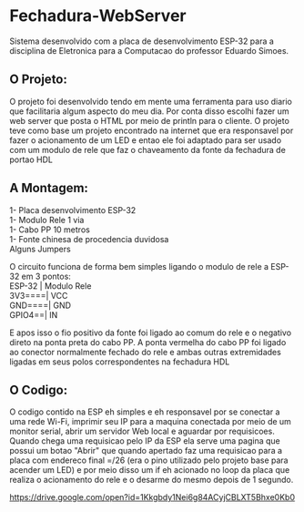 # Fechadura-WebServer
Sistema desenvolvido com a placa de desenvolvimento ESP-32 para a disciplina de Eletronica para a Computacao do professor Eduardo Simoes.

## O Projeto:

O projeto foi desenvolvido tendo em mente uma ferramenta para uso diario que facilitaria algum aspecto do meu dia. Por conta disso escolhi fazer um web server que posta o HTML por meio de println para o cliente. O projeto teve como base um projeto encontrado na internet que era responsavel por fazer o acionamento de um LED e entao ele foi adaptado para ser usado com um modulo de rele que faz o chaveamento da fonte da fechadura de portao HDL

## A Montagem:
1- Placa desenvolvimento ESP-32\
1- Modulo Rele 1 via\
1- Cabo PP 10 metros\
1- Fonte chinesa de procedencia duvidosa\
Alguns Jumpers

O circuito funciona de forma bem simples ligando o modulo de rele a ESP-32 em 3 pontos:\
ESP-32 | Modulo Rele\
3V3====| VCC\
GND====| GND\
GPIO4==| IN

E apos isso o fio positivo da fonte foi ligado ao comum do rele e o negativo direto na ponta preta do cabo PP. A ponta vermelha do cabo PP foi ligado ao conector normalmente fechado do rele e ambas outras extremidades ligadas em seus polos correspondentes na fechadura HDL

## O Codigo:

O codigo contido na ESP eh simples e eh responsavel por se conectar a uma rede Wi-Fi, imprimir seu IP para a maquina conectada por meio de um monitor serial, abrir um servidor Web local e aguardar por requisicoes. Quando chega uma requisicao pelo IP da ESP ela serve uma pagina que possui um botao "Abrir" que quando apertado faz uma requisicao para a placa com endereco final =/26 (era o pino utilizado pelo projeto base para acender um LED) e por meio disso um if eh acionado no loop da placa que realiza o acionamento do rele e o desarme do mesmo depois de 1 segundo.

https://drive.google.com/open?id=1Kkgbdy1Nei6g84ACyjCBLXT5Bhxe0Kb0

